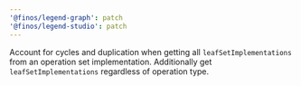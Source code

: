 ```yaml
---
'@finos/legend-graph': patch
'@finos/legend-studio': patch
---
```


Account for cycles and duplication when getting all `leafSetImplementations` from an operation set implementation. Additionally get `leafSetImplementations` regardless of operation type.

